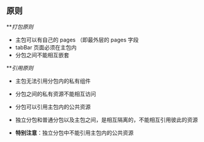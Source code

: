 ## 原则

***打包原则*

- 主包可以有自己的 pages （即最外层的 pages 字段
- tabBar 页面必须在主包内
- 分包之间不能相互嵌套

***引用原则*

- 主包无法引用分包内的私有组件
- 分包之间的私有资源不能相互访问
- 分包可以引用主包内的公共资源

- 独立分包和普通分包以及主包之间，是相互隔离的，不能相互引用彼此的资源
- **特别注意**：独立分包中不能引用主包内的公共资源